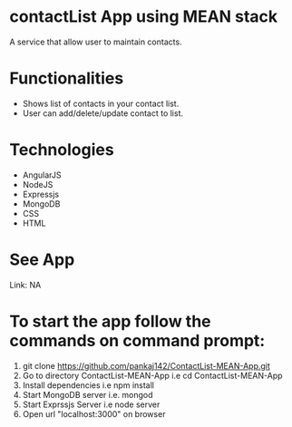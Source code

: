 # contactList App using MEAN stack

A service that allow user to maintain contacts.

# Functionalities

* Shows list of contacts in your contact list.
* User can add/delete/update contact to list.

# Technologies

* AngularJS
* NodeJS
* Expressjs
* MongoDB
* CSS
* HTML

# See App

Link: NA

# To start the app follow the commands on command prompt:

1) git clone https://github.com/pankaj142/ContactList-MEAN-App.git
2) Go to directory ContactList-MEAN-App i.e cd ContactList-MEAN-App
3) Install dependencies i.e npm install
4) Start MongoDB server i.e. mongod
5) Start Exprssjs Server i.e node server
5) Open url "localhost:3000" on browser
